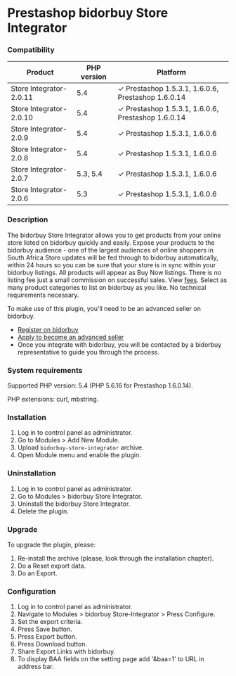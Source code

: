 # Prestashop bidorbuy Store Integrator

### Compatibility


| Product | PHP version  | Platform |
| ------- | --- | --- |
| Store Integrator-2.0.11 | 5.4 | ✓ Prestashop 1.5.3.1, 1.6.0.6, Prestashop 1.6.0.14 |
| Store Integrator-2.0.10 | 5.4 | ✓ Prestashop 1.5.3.1, 1.6.0.6, Prestashop 1.6.0.14 |
| Store Integrator-2.0.9  | 5.4 | ✓ Prestashop 1.5.3.1, 1.6.0.6 |
| Store Integrator-2.0.8  | 5.4 | ✓ Prestashop 1.5.3.1, 1.6.0.6 |
| Store Integrator-2.0.7  | 5.3, 5.4 | ✓ Prestashop 1.5.3.1, 1.6.0.6 |
| Store Integrator-2.0.6  | 5.3 | ✓ Prestashop 1.5.3.1, 1.6.0.6 |

### Description

The bidorbuy Store Integrator allows you to get products from your online store listed on bidorbuy quickly and easily.
Expose your products to the bidorbuy audience - one of the largest audiences of online shoppers in South Africa Store updates will be fed through to bidorbuy automatically, within 24 hours so you can be sure that your store is in sync within your bidorbuy listings. All products will appear as Buy Now listings. There is no listing fee just a small commission on successful sales. View [fees](https://support.bidorbuy.co.za/index.php?/Knowledgebase/Article/View/22/0/fee-rate-card---what-we-charge). Select as many product categories to list on bidorbuy as you like. No technical requirements necessary.

To make use of this plugin, you'll need to be an advanced seller on bidorbuy.
 * [Register on bidorbuy](https://www.bidorbuy.co.za/jsp/registration/UserRegistration.jsp?action=Modify)
 * [Apply to become an advanced seller](https://www.bidorbuy.co.za/jsp/seller/registration/UserSellersRequest.jsp)
 * Once you integrate with bidorbuy, you will be contacted by a bidorbuy representative to guide you through the process.

### System requirements

Supported PHP version: 5.4 (PHP 5.6.16 for Prestashop 1.6.0.14).

PHP extensions: curl, mbstring.

### Installation

1. Log in to control panel as administrator.
2. Go to Modules > Add New Module.
3. Upload `bidorbuy-store-integrator` archive.
4. Open Module menu and enable the plugin.

### Uninstallation

1. Log in to control panel as administrator.
2. Go to Modules > bidorbuy Store Integrator.
3. Uninstall the bidorbuy Store Integrator.
4. Delete the plugin.

### Upgrade

To upgrade the plugin, please:

1. Re-install the archive (please, look through the installation chapter). 
2. Do a Reset export data. 
3. Do an Export.

### Configuration

1. Log in to control panel as administrator.
2. Navigate to Modules > bidorbuy Store-Integrator > Press Configure.
3. Set the export criteria.
4. Press Save button.
5. Press Export button.
6. Press Download button.
7. Share Export Links with bidorbuy.
8. To display BAA fields on the setting page add '&baa=1' to URL in address bar.